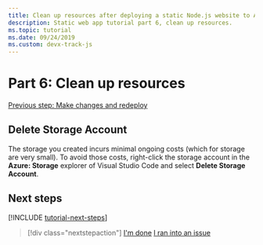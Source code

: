 ```yaml
---
title: Clean up resources after deploying a static Node.js website to Azure
description: Static web app tutorial part 6, clean up resources.
ms.topic: tutorial
ms.date: 09/24/2019
ms.custom: devx-track-js
---
```


# Part 6: Clean up resources

[Previous step: Make changes and redeploy](tutorial-vscode-static-website-node-05.md)


## Delete Storage Account

The storage you created incurs minimal ongoing costs (which for storage are very small). To avoid those costs, right-click the storage account in the **Azure: Storage** explorer of Visual Studio Code and select **Delete Storage Account**.

## Next steps

[!INCLUDE [tutorial-next-steps](../../includes/tutorial-next-steps.md)]

> [!div class="nextstepaction"]
> [I'm done](/azure/developer/javascript/how-to/create-static-web-app) [I ran into an issue](https://www.research.net/r/PWZWZ52?tutorial=node-deployment-staticwebsite&step=clean-up-resources)